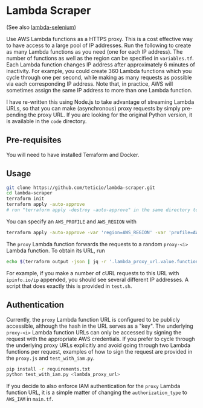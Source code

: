 # Lambda Scraper

(See also [lambda-selenium](https://github.com/teticio/lambda-selenium))

Use AWS Lambda functions as a HTTPS proxy. This is a cost effective way to have access to a large pool of IP addresses. Run the following to create as many Lambda functions as you need (one for each IP address). The number of functions as well as the region can be specified in `variables.tf`. Each Lambda function changes IP address after approximately 6 minutes of inactivity. For example, you could create 360 Lambda functions which you cycle through one per second, while making as many requests as possible via each corresponding IP address. Note that, in practice, AWS will sometimes assign the same IP address to more than one Lambda function.

I have re-written this using Node.js to take advantage of streaming Lambda URLs, so that you can make (asynchronous) proxy requests by simply pre-pending the proxy URL. If you are looking for the original Python version, it is available in the `code` directory.

## Pre-requisites

You will need to have installed Terraform and Docker.

## Usage

```bash
git clone https://github.com/teticio/lambda-scraper.git
cd lambda-scraper
terraform init
terraform apply -auto-approve
# run "terraform apply -destroy -auto-approve" in the same directory to tear all this down again
```

You can specify an `AWS_PROFILE` and `AWS_REGION` with

```bash
terraform apply -auto-approve -var 'region=AWS_REGION' -var 'profile=AWS_PROFILE'
```

The `proxy` Lambda function forwards the requests to a random `proxy-<i>` Lambda function. To obtain its URL, run

```bash
echo $(terraform output -json | jq -r '.lambda_proxy_url.value.function_url')
```

For example, if you make a number of cURL requests to this URL with `ipinfo.io/ip` appended, you should see several different IP addresses. A script that does exactly this is provided in `test.sh`.

## Authentication

Currently, the `proxy` Lambda function URL is configured to be publicly accessible, although the hash in the URL serves as a "key". The underlying `proxy-<i>` Lambda function URLs can only be accessed by signing the request with the appropriate AWS credentials. If you prefer to cycle through the underlying proxy URLs explicitly and avoid going through two Lambda functions per request, examples of how to sign the request are provided in the `proxy.js` and `test_with_iam.py`.

```bash
pip install -r requirements.txt
python test_with_iam.py <lambda_proxy_url>
```

If you decide to also enforce IAM authentication for the `proxy` Lambda function URL, it is a simple matter of changing the `authorization_type` to `AWS_IAM` in `main.tf`.

